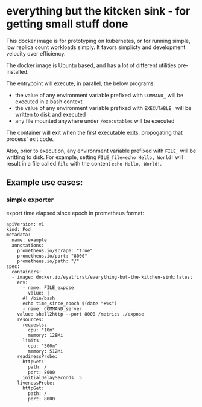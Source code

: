 # everything but the kitcken sink - for getting small stuff done

This docker image is for prototyping on kubernetes, or for running simple, low replica count workloads simply. It favors simplicty and development velocity over efficiency.

The docker image is Ubuntu based, and has a lot of different utilities pre-installed.

The entrypoint will execute, in parallel, the below programs:

* the value of any environment variable prefixed with `COMMAND_` will be executed in a bash context
* the value of any environment variable prefixed with `EXECUTABLE_` will be written to disk and executed
* any file mounted anywhere under `/executables` will be executed

The container will exit when the first executable exits, propogating that process' exit code.

Also, prior to execution, any environment variable prefixed with `FILE_` will be writting to disk. For example, setting `FILE_file=echo Hello, World!` will result in a file called `file` with the content `echo Hello, World!`.

## Example use cases:

### simple exporter

export time elapsed since epoch in prometheus format:

    apiVersion: v1
    kind: Pod
    metadata:
      name: example
      annotations:
        prometheus.io/scrape: "true"
        prometheus.io/port: "8000"
        prometheus.io/path: "/"
    spec:
      containers:
      - image: docker.io/eyalfirst/everything-but-the-kitchen-sink:latest
        env:
          - name: FILE_expose
            value: |
	      #! /bin/bash
	      echo time_since_epoch $(date "+%s")
          - name: COMMAND_server
	    value: shell2http --port 8000 /metrics ./expose
        resources:
          requests:
            cpu: "10m"
            memory: 128Mi
          limits:
            cpu: "500m"
            memory: 512Mi
        readinessProbe:
          httpGet:
            path: /
            port: 8000
          initialDelaySeconds: 5
        livenessProbe:
          httpGet:
            path: /
            port: 8000

